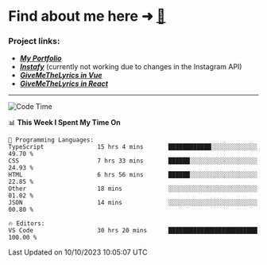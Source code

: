 # Find about me here ➜ [🧑](https://pauabella.dev)

### Project links:
- ***[My Portfolio](https://pauabella.dev)***
- ***[Instafy](https://instafy.me)*** (currently not working due to changes in the Instagram API)
- ***[GiveMeTheLyrics in Vue](https://lyrics.pauabella.dev)***
- ***[GiveMeTheLyrics in React](https://pauabella.dev/GiveMeTheLyrics)***

---
<!--START_SECTION:waka-->
![Code Time](http://img.shields.io/badge/Code%20Time-2%2C544%20hrs-blue)

📊 **This Week I Spent My Time On** 

```text
💬 Programming Languages: 
TypeScript               15 hrs 4 mins       ████████████░░░░░░░░░░░░░   49.70 % 
CSS                      7 hrs 33 mins       ██████░░░░░░░░░░░░░░░░░░░   24.93 % 
HTML                     6 hrs 56 mins       ██████░░░░░░░░░░░░░░░░░░░   22.85 % 
Other                    18 mins             ░░░░░░░░░░░░░░░░░░░░░░░░░   01.02 % 
JSON                     14 mins             ░░░░░░░░░░░░░░░░░░░░░░░░░   00.80 % 

🔥 Editors: 
VS Code                  30 hrs 20 mins      █████████████████████████   100.00 % 
```


 Last Updated on 10/10/2023 10:05:07 UTC
<!--END_SECTION:waka-->
